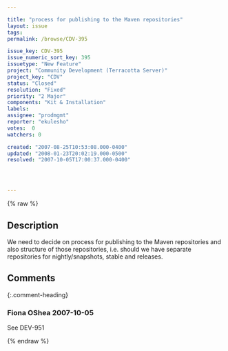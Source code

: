 ```yaml
---

title: "process for publishing to the Maven repositories"
layout: issue
tags: 
permalink: /browse/CDV-395

issue_key: CDV-395
issue_numeric_sort_key: 395
issuetype: "New Feature"
project: "Community Development (Terracotta Server)"
project_key: "CDV"
status: "Closed"
resolution: "Fixed"
priority: "2 Major"
components: "Kit & Installation"
labels: 
assignee: "prodmgmt"
reporter: "ekulesho"
votes:  0
watchers: 0

created: "2007-08-25T10:53:08.000-0400"
updated: "2008-01-23T20:02:19.000-0500"
resolved: "2007-10-05T17:00:37.000-0400"




---
```


{% raw %}

## Description

<div markdown="1" class="description">

We need to decide on process for publishing to the Maven repositories and also structure of those repositories, i.e. should we have separate repositories for nightly/snapshots, stable and releases.

</div>

## Comments


{:.comment-heading}
### **Fiona OShea** <span class="date">2007-10-05</span>

<div markdown="1" class="comment">

See DEV-951

</div>



{% endraw %}
